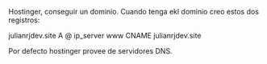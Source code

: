 Hostinger, conseguir un dominio.
Cuando tenga ekl dominio creo estos dos registros:

julianrjdev.site A @ ip_server 
www CNAME julianrjdev.site

Por defecto hostinger provee de servidores DNS.